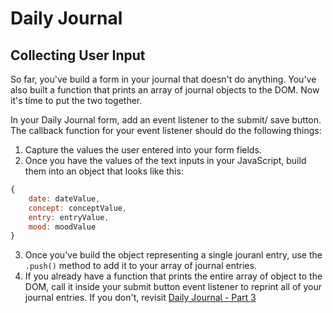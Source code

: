 # Daily Journal

## Collecting User Input
So far, you've build a form in your journal that doesn't do anything. You've also built a function that prints an array of journal objects to the DOM. Now it's time to put the two together.

In your Daily Journal form, add an event listener to the submit/ save button. The callback function for your event listener should do the following things: 
1. Capture the values the user entered into your form fields.
2. Once you have the values of the text inputs in your JavaScript, build them into an object that looks like this:

```js
{
    date: dateValue,
    concept: conceptValue,
    entry: entryValue,
    mood: moodValue
}
```
3. Once you've build the object representing a single jouranl entry, use the `.push()` method to add it to your array of journal entries. 
4. If you already have a function that prints the entire array of object to the DOM, call it inside your submit button event listener to reprint all of your journal entries. If you don't, revisit [Daily Journal - Part 3](./chapters/DAILY_JOURNAL_DATA_DOM.md)
